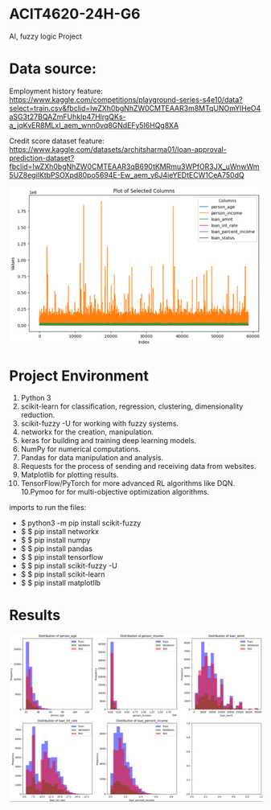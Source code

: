 # ACIT4620-24H-G6
AI, fuzzy logic Project

# Data source: 
Employment history feature: 
https://www.kaggle.com/competitions/playground-series-s4e10/data?select=train.csv&fbclid=IwZXh0bgNhZW0CMTEAAR3m8MTqUNOmYlHeO4aSG3t27BQAZmFUhklp47HlrgQKs-a_jqKvER8MLxI_aem_wnn0vq8GNdEFy5I6HQg8XA

Credit score dataset feature: 
https://www.kaggle.com/datasets/architsharma01/loan-approval-prediction-dataset?fbclid=IwZXh0bgNhZW0CMTEAAR3qB690tKMRmu3WPfOR3JX_uWnwWm5UZ8egilKtbPSOXpd80po5694E-Ew_aem_y6J4ieYEDtECW1CeA750dQ


![alt text](Latex/figures/selected_columns_dataset.PNG)

# Project Environment
1. Python 3
2. scikit-learn for classification, regression, clustering, dimensionality reduction.
2. scikit-fuzzy -U for working with fuzzy systems.
3. networkx for the creation, manipulation.
4. keras for building and training deep learning models.
5. NumPy for numerical computations.
6. Pandas for data manipulation and analysis.
7. Requests for the process of sending and receiving data from websites.
8. Matplotlib for plotting results.
9. TensorFlow/PyTorch for more advanced RL algorithms like DQN.
10.Pymoo for for multi-objective optimization algorithms.


imports to run the files:
- $ python3 -m pip install scikit-fuzzy
- $ $ pip install networkx
- $ $ pip install numpy
- $ $ pip install pandas
- $ $ pip install tensorflow
- $ $ pip install scikit-fuzzy -U
- $ $ pip install scikit-learn
- $ $ pip install matplotlib

# Results
![alt text](Latex/figures/distribution_data.PNG)
